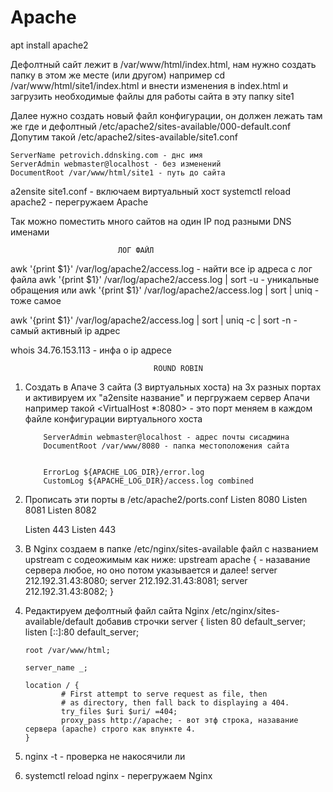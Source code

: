# Apache

apt install apache2

Дефолтный сайт лежит в /var/www/html/index.html, нам нужно создать папку в этом же месте (или другом)
например cd /var/www/html/site1/index.html
и внести изменения в index.html и загрузить необходимые файлы для работы сайта в эту папку site1

Далее нужно создать новый файл конфигурации, он должен лежать там же где и дефолтный /etc/apache2/sites-available/000-default.conf
Допутим такой /etc/apache2/sites-available/site1.conf

    ServerName petrovich.ddnsking.com - днс имя
    ServerAdmin webmaster@localhost - без изменений
    DocumentRoot /var/www/html/site1 - путь до сайта

a2ensite site1.conf - включаем виртуальный хост
systemctl reload apache2 - перегружаем Apache

Так можно поместить много сайтов на один IP под разными DNS именами

                            ЛОГ ФАЙЛ

awk '{print $1}' /var/log/apache2/access.log - найти все ip адреса с лог файла
awk '{print $1}' /var/log/apache2/access.log | sort -u - уникальные обращения или
awk '{print $1}' /var/log/apache2/access.log | sort | uniq - тоже самое

awk '{print $1}' /var/log/apache2/access.log | sort | uniq -c | sort -n - самый активный ip адрес

whois 34.76.153.113 - инфа о ip адресе

                                    ROUND ROBIN

1.  Создать в Апаче 3 сайта (3 виртуальных хоста) на 3х разных портах и активируем их "a2ensite название" и пергружаем сервер Апачи
    например такой
    <VirtualHost \*:8080> - это порт меняем в каждом файле конфигурации виртуального хоста

            ServerAdmin webmaster@localhost - адрес почты сисадмина
            DocumentRoot /var/www/8080 - папка местоположения сайта


            ErrorLog ${APACHE_LOG_DIR}/error.log
            CustomLog ${APACHE_LOG_DIR}/access.log combined

</VirtualHost>

2.  Прописать эти порты в /etc/apache2/ports.conf
    Listen 8080
    Listen 8081
    Listen 8082

    <IfModule ssl_module>
            Listen 443
    </IfModule>

    <IfModule mod_gnutls.c>
            Listen 443
    </IfModule>

3.  В Nginx создаем в папке /etc/nginx/sites-available файл с названием upstream с содеожимым как ниже:
    upstream apache { - назавание сервера любое, но оно потом указывается и далее!
    server 212.192.31.43:8080;
    server 212.192.31.43:8081;
    server 212.192.31.43:8082;
    }

4.  Редактируем дефолтный файл сайта Nginx /etc/nginx/sites-available/default добавив строчки
    server {
    listen 80 default_server;
    listen [::]:80 default_server;

        root /var/www/html;

        server_name _;

        location / {
                # First attempt to serve request as file, then
                # as directory, then fall back to displaying a 404.
                try_files $uri $uri/ =404;
                proxy_pass http://apache; - вот этф строка, назавание сервера (apache) строго как впункте 4.
        }

5.  nginx -t - проверка не накосячили ли
6.  systemctl reload nginx - перегружаем Nginx
